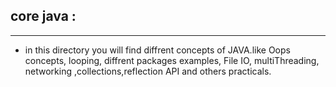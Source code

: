 ## core java :
---
- in this directory you will find diffrent concepts of JAVA.like Oops concepts, looping, diffrent packages examples, File IO, multiThreading, networking ,collections,reflection API and others practicals.
